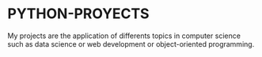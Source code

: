 # PYTHON-PROYECTS
My projects are the application of differents topics in computer science such as data science or web development or object-oriented programming.
